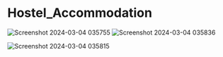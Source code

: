 # Hostel_Accommodation
![Screenshot 2024-03-04 035755](https://github.com/ShubhamMaht0/Hostel_Accommodation/assets/85242150/74214635-5042-44d3-b7a1-222ea678f528)
![Screenshot 2024-03-04 035836](https://github.com/ShubhamMaht0/Hostel_Accommodation/assets/85242150/08b50ae3-de3b-4fe5-9117-99615800fea1)


![Screenshot 2024-03-04 035815](https://github.com/ShubhamMaht0/Hostel_Accommodation/assets/85242150/7d43b0a7-1b73-4653-b71c-af89a659c06a)
